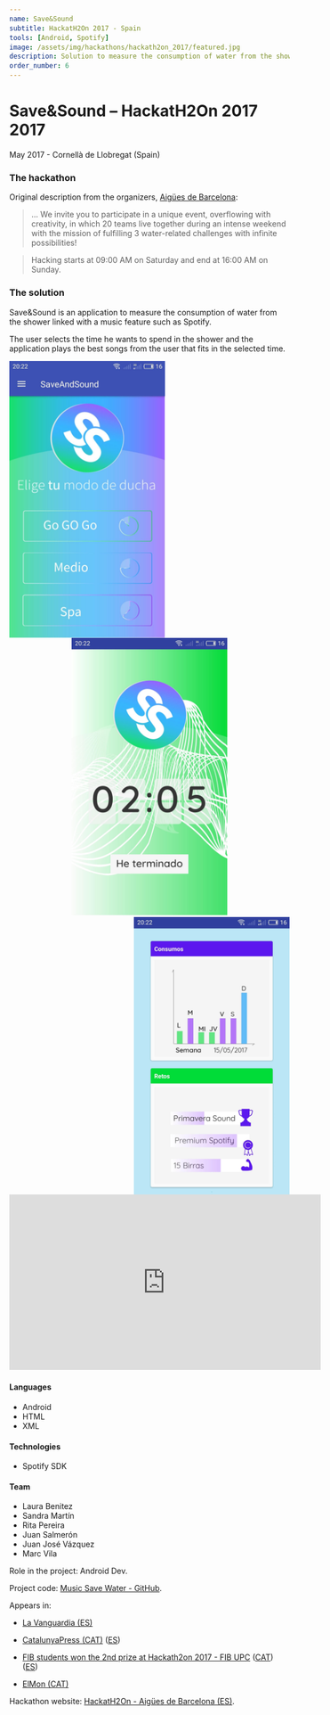 ```yaml
---
name: Save&Sound
subtitle: HackatH2On 2017 - Spain
tools: [Android, Spotify]
image: /assets/img/hackathons/hackath2on_2017/featured.jpg
description: Solution to measure the consumption of water from the shower linked with a music feature such as Spotify.
order_number: 6
---
```


# Save&Sound – HackatH2On 2017 2017

May 2017 - Cornellà de Llobregat (Spain)

### The hackathon

Original description from the organizers, [Aigües de Barcelona](http://www.hackath2on.es/):

> ... We invite you to participate in a unique event, overflowing with creativity, in which 20 teams
> live together during an intense weekend with the mission of fulfilling 3 water-related challenges
> with infinite possibilities!

> Hacking starts at 09:00 AM on Saturday and end at 16:00 AM on Sunday.

### The solution

Save&Sound is an application to measure the consumption of water from the shower linked with a music
feature such as Spotify.

The user selects the time he wants to spend in the shower and the application plays the best songs
from the user that fits in the selected time.

<div style="text-align: center;">
<img style="margin: 0 !important; float: left" src="/assets/img/hackathons/hackath2on_2017/screen1.jpg" width="280"/>
<img style="margin: 0 !important; display: inline" src="/assets/img/hackathons/hackath2on_2017/screen2.jpg" width="280"/>
<img style="margin: 0 !important; float: right" src="/assets/img/hackathons/hackath2on_2017/screen3.jpg" width="280"/>
</div>
<br>

<div style="text-align: center;">
<iframe width="560" height="315" src="https://www.youtube.com/embed/Kb5De7Av9mA" frameborder="0" allow="accelerometer; autoplay; clipboard-write; encrypted-media; gyroscope; picture-in-picture" allowfullscreen></iframe>
</div>

#### Languages

- Android
- HTML
- XML

#### Technologies

- Spotify SDK

#### Team

- Laura Benitez
- Sandra Martín
- Rita Pereira
- Juan Salmerón
- Juan José Vázquez
- Marc Vila

Role in the project: Android Dev.

Project code: [Music Save Water - GitHub](https://github.com/LaQuay/MusicSaveWater).

Appears in:

- [La Vanguardia (ES)](https://www.lavanguardia.com/vida/20170517/422659377509/hackath20n-aigues-de-barcelona.html)

- [CatalunyaPress (CAT)](http://www.catalunyapress.cat/texto-diario/mostrar/736949/aigues-barcelona-premia-joc-fomenta-lus-factura-electrnica) ([ES](http://www.catalunyapress.es/texto-diario/mostrar/736952/aguas-barcelona-premia-juego-fomenta-factura-electronica))

- [FIB students won the 2nd prize at Hackath2on 2017 - FIB UPC](https://www.fib.upc.edu/en/fib/school/awards/fib-students-won-2nd-prize-hackath2on-2017) ([CAT](https://www.fib.upc.edu/ca/la-fib/la-facultat/premis-i-reconeixements/estudiants-de-la-fib-guanyen-el-2n-premi-del-hackath2on-2017)) ([ES](https://inlab.fib.upc.edu/es/blog/inlab-fib-la-hackaton-mobility-bcn))

- [ElMon (CAT)](https://elmon.cat/monplaneta/actualitat/un-joc-amb-la-factura-de-laigua-guanya-la-hackath20n-2017)

Hackathon website: [HackatH2On - Aigües de Barcelona (ES)](http://www.hackath2on.es/).
